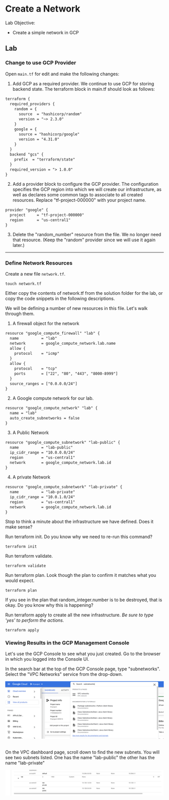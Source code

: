 # Create a Network

Lab Objective:
- Create a simple network in GCP

## Lab

### Change to use GCP Provider

Open `main.tf` for edit and make the following changes:

1. Add GCP as a required provider.  We continue to use GCP for storing backend state.  The terraform block in main.tf should look as follows:

```
terraform {
  required_providers {
    random = {
      source  = "hashicorp/random"
      version = "~> 2.3.0"
    }
    google = {
      source = "hashicorp/google"
      version = "4.31.0"
    }
  }
  backend "gcs" {
    prefix  = "terraform/state"
  }
  required_version = "> 1.0.0"
}
```

2. Add a provider block to configure the GCP provider.  The configuration specifies the GCP region into which we will create our infrastructure, as well as declares some common tags to associate to all created resources.  Replace "tf-project-000000" with your project name.

```
provider "google" {
  project     = "tf-project-000000"
  region      = "us-central1"
}
```

3. Delete the "random_number" resource from the file.  We no longer need that resource. (Keep the "random" provider since we will use it again later.)

---

### Define Network Resources

Create a new file `network.tf`.
```
touch network.tf
```

Either copy the contents of network.tf from the solution folder for the lab, or copy the code snippets in the following descriptions.

We will be defining a number of new resources in this file.  Let's walk through them.

1. A firewall object for the network

```
resource "google_compute_firewall" "lab" {
  name          = "lab"
  network       = google_compute_network.lab.name
  allow {
    protocol    = "icmp"
  }
  allow {
    protocol    = "tcp"
    ports       = ["22", "80", "443", "8000-8999"]
  }
  source_ranges = ["0.0.0.0/24"]
}
```

2. A Google compute network for our lab.

```
resource "google_compute_network" "lab" {
  name = "lab"
  auto_create_subnetworks = false
}
```

3. A Public Network  

```
resource "google_compute_subnetwork" "lab-public" {
  name          = "lab-public"
  ip_cidr_range = "10.0.0.0/24"
  region        = "us-central1"
  network       = google_compute_network.lab.id
}
```

4. A private Network

```
resource "google_compute_subnetwork" "lab-private" {
  name          = "lab-private"
  ip_cidr_range = "10.0.1.0/24"
  region        = "us-central1"
  network       = google_compute_network.lab.id
}
```


Stop to think a minute about the infrastructure we have defined. Does it make sense?

Run terraform init.  Do you know why we need to re-run this command?
```
terraform init
```
Run terraform validate.
```
terraform validate
```
Run terraform plan.  Look though the plan to confirm it matches what you would expect.
```
terraform plan
```
If you see in the plan that random_integer.number is to be destroyed, that is okay.  Do you know why this is happening?

Run terraform apply to create all the new infrastructure. *Be sure to type 'yes' to perform the actions.*
```
terraform apply
```

### Viewing Results in the GCP Management Console

Let's use the GCP Console to see what you just created.  Go to the browser in which you logged into the Console UI.

In the search bar at the top of the GCP Console page, type "subnetworks".  Select the "VPC Networks" service from the drop-down.

![AWS Console Service Search](./images/console-search-vpc.png "GCP Console Service Search")
<br /><br />

On the VPC dashboard page, scroll down to find the new subnets.  You will see two subnets listed.  One has the name "lab-public" the other has the name "lab-private"

![Subnet List](./images/subnet-list.png "Subnet List")
